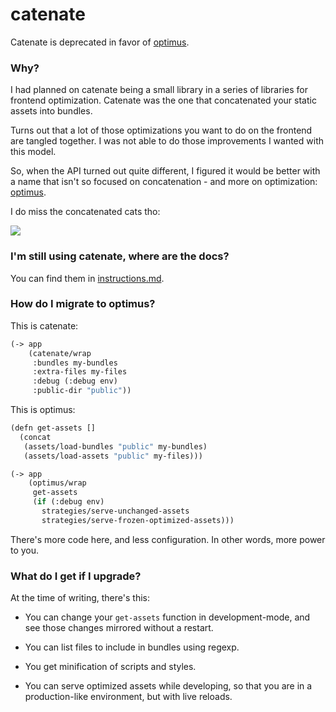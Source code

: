 # catenate

Catenate is deprecated in favor of [optimus](https://github.com/magnars/optimus).

### Why?

I had planned on catenate being a small library in a series of
libraries for frontend optimization. Catenate was the one that
concatenated your static assets into bundles.

Turns out that a lot of those optimizations you want to do on the
frontend are tangled together. I was not able to do those improvements
I wanted with this model.

So, when the API turned out quite different, I figured it would be
better with a name that isn't so focused on concatenation - and more
on optimization: [optimus](https://github.com/magnars/optimus).

I do miss the concatenated cats tho:

<img src="https://raw.github.com/magnars/catenate/master/concatenated.jpg">

### I'm still using catenate, where are the docs?

You can find them in [instructions.md](instructions.md).

### How do I migrate to optimus?

This is catenate:

```cl
(-> app
    (catenate/wrap
     :bundles my-bundles
     :extra-files my-files
     :debug (:debug env)
     :public-dir "public"))
```

This is optimus:

```cl
(defn get-assets []
  (concat
   (assets/load-bundles "public" my-bundles)
   (assets/load-assets "public" my-files)))

(-> app
    (optimus/wrap
     get-assets
     (if (:debug env)
       strategies/serve-unchanged-assets
       strategies/serve-frozen-optimized-assets)))
```

There's more code here, and less configuration. In other words, more
power to you.

### What do I get if I upgrade?

At the time of writing, there's this:

- You can change your `get-assets` function in development-mode, and
  see those changes mirrored without a restart.

- You can list files to include in bundles using regexp.

- You get minification of scripts and styles.

- You can serve optimized assets while developing, so that you are in
  a production-like environment, but with live reloads.


